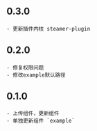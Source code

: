 ## 0.3.0
	- 更新插件内核 steamer-plugin

## 0.2.0
	- 修复权限问题
	- 修改example默认路径

## 0.1.0
	- 上传组件，更新组件
	- 单独更新组件 `example`
